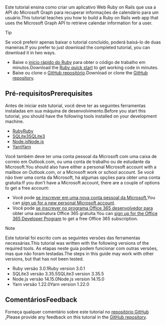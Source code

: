 <!-- markdownlint-disable MD002 MD041 -->

<span data-ttu-id="a0463-101">Este tutorial ensina como criar um aplicativo Web Ruby on Rails que usa a API do Microsoft Graph para recuperar informações de calendário para um usuário.</span><span class="sxs-lookup"><span data-stu-id="a0463-101">This tutorial teaches you how to build a Ruby on Rails web app that uses the Microsoft Graph API to retrieve calendar information for a user.</span></span>

> [!TIP]
> <span data-ttu-id="a0463-102">Se você preferir apenas baixar o tutorial concluído, poderá baixá-lo de duas maneiras.</span><span class="sxs-lookup"><span data-stu-id="a0463-102">If you prefer to just download the completed tutorial, you can download it in two ways.</span></span>
>
> - <span data-ttu-id="a0463-103">Baixe o [início rápido do Ruby](https://developer.microsoft.com/graph/quick-start?platform=option-ruby) para obter o código de trabalho em minutos.</span><span class="sxs-lookup"><span data-stu-id="a0463-103">Download the [Ruby quick start](https://developer.microsoft.com/graph/quick-start?platform=option-ruby) to get working code in minutes.</span></span>
> - <span data-ttu-id="a0463-104">Baixe ou clone o [GitHub repositório](https://github.com/microsoftgraph/msgraph-training-rubyrailsapp).</span><span class="sxs-lookup"><span data-stu-id="a0463-104">Download or clone the [GitHub repository](https://github.com/microsoftgraph/msgraph-training-rubyrailsapp).</span></span>

## <a name="prerequisites"></a><span data-ttu-id="a0463-105">Pré-requisitos</span><span class="sxs-lookup"><span data-stu-id="a0463-105">Prerequisites</span></span>

<span data-ttu-id="a0463-106">Antes de iniciar este tutorial, você deve ter as seguintes ferramentas instaladas em sua máquina de desenvolvimento.</span><span class="sxs-lookup"><span data-stu-id="a0463-106">Before you start this tutorial, you should have the following tools installed on your development machine.</span></span>

- [<span data-ttu-id="a0463-107">Ruby</span><span class="sxs-lookup"><span data-stu-id="a0463-107">Ruby</span></span>](https://www.ruby-lang.org/en/downloads/)
- [<span data-ttu-id="a0463-108">SQLite3</span><span class="sxs-lookup"><span data-stu-id="a0463-108">SQLite3</span></span>](https://sqlite.org/index.html)
- [<span data-ttu-id="a0463-109">Node.js</span><span class="sxs-lookup"><span data-stu-id="a0463-109">Node.js</span></span>](https://nodejs.org/en/)
- [<span data-ttu-id="a0463-110">Yarn</span><span class="sxs-lookup"><span data-stu-id="a0463-110">Yarn</span></span>](https://yarnpkg.com/)

<span data-ttu-id="a0463-111">Você também deve ter uma conta pessoal da Microsoft com uma caixa de correio em Outlook.com, ou uma conta de trabalho ou de estudante da Microsoft.</span><span class="sxs-lookup"><span data-stu-id="a0463-111">You should also have either a personal Microsoft account with a mailbox on Outlook.com, or a Microsoft work or school account.</span></span> <span data-ttu-id="a0463-112">Se você não tiver uma conta da Microsoft, há algumas opções para obter uma conta gratuita:</span><span class="sxs-lookup"><span data-stu-id="a0463-112">If you don't have a Microsoft account, there are a couple of options to get a free account:</span></span>

- <span data-ttu-id="a0463-113">Você pode [se inscrever em uma nova conta pessoal da Microsoft.](https://signup.live.com/signup?wa=wsignin1.0&rpsnv=12&ct=1454618383&rver=6.4.6456.0&wp=MBI_SSL_SHARED&wreply=https://mail.live.com/default.aspx&id=64855&cbcxt=mai&bk=1454618383&uiflavor=web&uaid=b213a65b4fdc484382b6622b3ecaa547&mkt=E-US&lc=1033&lic=1)</span><span class="sxs-lookup"><span data-stu-id="a0463-113">You can [sign up for a new personal Microsoft account](https://signup.live.com/signup?wa=wsignin1.0&rpsnv=12&ct=1454618383&rver=6.4.6456.0&wp=MBI_SSL_SHARED&wreply=https://mail.live.com/default.aspx&id=64855&cbcxt=mai&bk=1454618383&uiflavor=web&uaid=b213a65b4fdc484382b6622b3ecaa547&mkt=E-US&lc=1033&lic=1).</span></span>
- <span data-ttu-id="a0463-114">Você pode [se inscrever no programa Office 365 desenvolvedor para](https://developer.microsoft.com/office/dev-program) obter uma assinatura Office 365 gratuita.</span><span class="sxs-lookup"><span data-stu-id="a0463-114">You can [sign up for the Office 365 Developer Program](https://developer.microsoft.com/office/dev-program) to get a free Office 365 subscription.</span></span>

> [!NOTE]
> <span data-ttu-id="a0463-115">Este tutorial foi escrito com as seguintes versões das ferramentas necessárias.</span><span class="sxs-lookup"><span data-stu-id="a0463-115">This tutorial was written with the following versions of the required tools.</span></span> <span data-ttu-id="a0463-116">As etapas neste guia podem funcionar com outras versões, mas que não foram testadas.</span><span class="sxs-lookup"><span data-stu-id="a0463-116">The steps in this guide may work with other versions, but that has not been tested.</span></span>
>
> - <span data-ttu-id="a0463-117">Ruby versão 3.0.1</span><span class="sxs-lookup"><span data-stu-id="a0463-117">Ruby version 3.0.1</span></span>
> - <span data-ttu-id="a0463-118">SQLite3 versão 3.35.5</span><span class="sxs-lookup"><span data-stu-id="a0463-118">SQLite3 version 3.35.5</span></span>
> - <span data-ttu-id="a0463-119">Node.js versão 14.15.0</span><span class="sxs-lookup"><span data-stu-id="a0463-119">Node.js version 14.15.0</span></span>
> - <span data-ttu-id="a0463-120">Yarn versão 1.22.0</span><span class="sxs-lookup"><span data-stu-id="a0463-120">Yarn version 1.22.0</span></span>

## <a name="feedback"></a><span data-ttu-id="a0463-121">Comentários</span><span class="sxs-lookup"><span data-stu-id="a0463-121">Feedback</span></span>

<span data-ttu-id="a0463-122">Forneça qualquer comentário sobre este tutorial no [repositório GitHub .](https://github.com/microsoftgraph/msgraph-training-rubyrailsapp)</span><span class="sxs-lookup"><span data-stu-id="a0463-122">Please provide any feedback on this tutorial in the [GitHub repository](https://github.com/microsoftgraph/msgraph-training-rubyrailsapp).</span></span>
